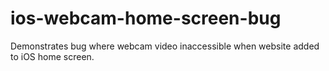 # ios-webcam-home-screen-bug
Demonstrates bug where webcam video inaccessible when website added to iOS home screen.
